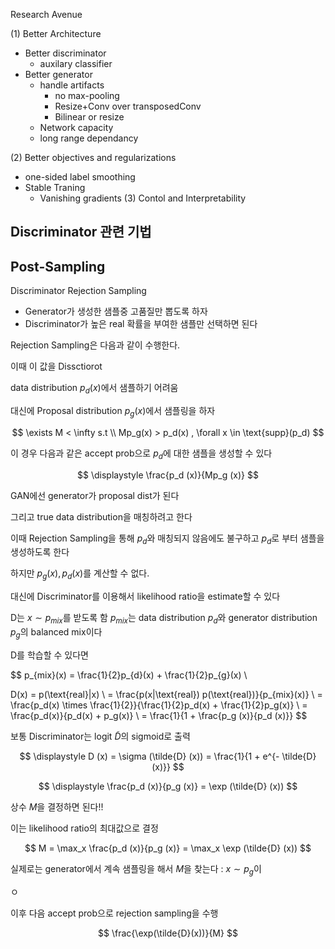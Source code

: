 Research Avenue

(1) Better Architecture
- Better discriminator
    - auxilary classifier
- Better generator
    - handle artifacts
        - no max-pooling
        - Resize+Conv over transposedConv
        - Bilinear or resize
    - Network capacity
    - long range dependancy

(2) Better objectives and regularizations
- one-sided label smoothing
- Stable Traning
    - Vanishing gradients
(3) Contol and Interpretability



## Discriminator 관련 기법

## Post-Sampling

Discriminator Rejection Sampling
- Generator가 생성한 샘플중 고품질만 뽑도록 하자
- Discriminator가 높은 real 확률을 부여한 샘플만 선택하면 된다

Rejection Sampling은 다음과 같이 수행한다.

이때 이 값을 Dissctiorot




data distribution $p_d(x)$에서 샘플하기 어려움

대신에 Proposal distribution $p_g(x)$에서 샘플링을 하자

$$
\exists M < \infty s.t \\
Mp_g(x) > p_d(x) , \forall x \in \text{supp}(p_d)
$$

이 경우 다음과 같은 accept prob으로 $p_d$에 대한 샘플을 생성할 수 있다

$$
\displaystyle \frac{p_d (x)}{Mp_g  (x)}
$$

GAN에선 generator가 proposal dist가 된다

그리고 true data distribution을 매칭하려고 한다

이때 Rejection Sampling을 통해 $p_d$와 매칭되지 않음에도 불구하고 $p_d$로 부터 샘플을 생성하도록 한다

하지만 $p_g(x), p_d(x)$를 계산할 수 없다.

대신에 Discriminator를 이용해서 likelihood ratio을 estimate할 수 있다

D는 $x \sim p_{mix}$를 받도록 함 $p_{mix}$는 data distribution $p_d$와 generator distribution $p_g$의 balanced mix이다

D를 학습할 수 있다면 

$$
p_{mix}(x) = \frac{1}{2}p_{d}(x) + \frac{1}{2}p_{g}(x) \\

D(x) = p(\text{real}|x) \\
= \frac{p(x|\text{real}) p(\text{real})}{p_{mix}(x)} \\
= \frac{p_d(x) \times \frac{1}{2}}{\frac{1}{2}p_d(x) + \frac{1}{2}p_g(x)} \\
= \frac{p_d(x)}{p_d(x) + p_g(x)} \\
= \frac{1}{1 + \frac{p_g
    (x)}{p_d (x)}} 
$$

보통 Discriminator는 logit $\tilde{D}$의 sigmoid로 출력

$$
\displaystyle D (x) = \sigma (\tilde{D} (x)) =
    \frac{1}{1 + e^{- \tilde{D} (x)}}
$$

$$
\displaystyle \frac{p_d (x)}{p_g (x)} = \exp (\tilde{D} (x))
$$

상수 $M$을 결정하면 된다!!

이는 likelihood ratio의 최대값으로 결정

$$
M = \max_x \frac{p_d (x)}{p_g (x)} = \max_x \exp
    (\tilde{D} (x))
$$

실제로는 generator에서 계속 샘플링을 해서 $M$을 찾는다 : $x \sim p_g$이

ㅇ

이후 다음 accept prob으로 rejection sampling을 수행

$$
\frac{\exp(\tilde{D}(x))}{M}
$$



